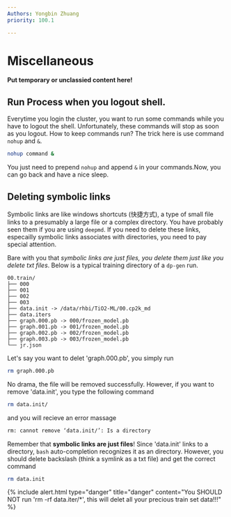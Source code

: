 ```yaml
---
Authors: Yongbin Zhuang
priority: 100.1

---
```


# Miscellaneous

**Put temporary or unclassied content here!**



## Run Process when you logout shell.

Everytime you login the cluster, you want to run some commands while you have to logout the shell. Unfortunately, these commands will stop as soon as you logout. How to keep commands run? The trick here is use command `nohup` and `&`.

 ``` bash
nohup command &
 ```

You just need to prepend `nohup` and append `&` in your commands.Now, you can go back and have a nice sleep.


## Deleting symbolic links

Symbolic links are like windows shortcuts (快捷方式), a type of small file links to a presumably a large file or a complex directory. You have probably seen them if you are using `deepmd`. If you need to delete these links, especailly symbolic links associates with directories, you need to pay special attention. 

Bare with you that *symbolic links are just files, you delete them just like you delete txt files*. Below is a typical training directory of a `dp-gen` run.

```shell
00.train/
├── 000
├── 001
├── 002
├── 003
├── data.init -> /data/rhbi/TiO2-ML/00.cp2k_md
├── data.iters
├── graph.000.pb -> 000/frozen_model.pb
├── graph.001.pb -> 001/frozen_model.pb
├── graph.002.pb -> 002/frozen_model.pb
├── graph.003.pb -> 003/frozen_model.pb
└── jr.json
```

Let's say you want to delet 'graph.000.pb', you simply run

```bash
rm graph.000.pb
```

No drama, the file will be removed successfully. However, if you want to remove 'data.init', you type the following command

```bash
rm data.init/
```

and you will recieve an error massage

```bash
rm: cannot remove ‘data.init/’: Is a directory
```

Remember that **symbolic links are just files**! Since 'data.init' links to a directory, `bash` auto-completion recognizes it as an directory. However, you should delete backslash (think a symlink as a txt file) and get the correct command 

```bash
rm data.init
```

{% include alert.html type="danger" title="danger" content="You SHOULD NOT run 'rm -rf data.iter/*', this will delet all your precious train set data!!!" %}

